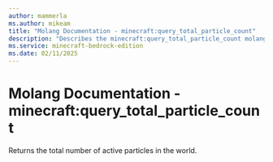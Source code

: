 ```yaml
---
author: mammerla
ms.author: mikeam
title: "Molang Documentation - minecraft:query_total_particle_count"
description: "Describes the minecraft:query_total_particle_count molang"
ms.service: minecraft-bedrock-edition
ms.date: 02/11/2025 
---
```


# Molang Documentation - minecraft:query_total_particle_count

Returns the total number of active particles in the world.
